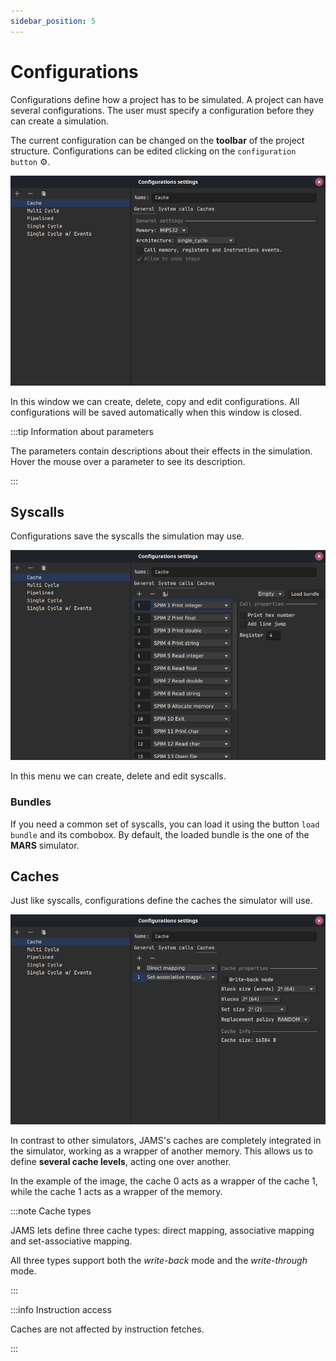 ```yaml
---
sidebar_position: 5
---
```


# Configurations

Configurations define how a project has to be simulated. A project can have several configurations. The user must
specify a configuration before they can create a simulation.

The current configuration can be changed on the **toolbar** of the project structure. Configurations can be edited
clicking on the `configuration button` ⚙.

![Configurations' menu](/img/docs/getting-started/configurations.png)

In this window we can create, delete, copy and edit configurations. All configurations will be saved automatically when
this window is closed.

:::tip Information about parameters

The parameters contain descriptions about their effects in the simulation. Hover the mouse over a parameter
to see its description.

:::

## Syscalls

Configurations save the syscalls the simulation may use.

![Configuration's syscalls](/img/docs/getting-started/syscalls.png)

In this menu we can create, delete and edit syscalls.

### Bundles

If you need a common set of syscalls, you can load it using the button `load bundle` and its combobox. By default, the
loaded bundle is the one of the **MARS** simulator.

## Caches

Just like syscalls, configurations define the caches the simulator will use.

![Configuration's caches](/img/docs/getting-started/caches.png)

In contrast to other simulators, JAMS's caches are completely integrated in the simulator, working as a wrapper of
another memory. This allows us to define **several cache levels**, acting one over another.

In the example of the image, the cache 0 acts as a wrapper of the cache 1, while the cache 1 acts as a wrapper of the
memory.

:::note Cache types

JAMS lets define three cache types: direct mapping, associative mapping and set-associative mapping.

All three types support both the *write-back* mode and the *write-through* mode.

:::

:::info Instruction access

Caches are not affected by instruction fetches.

:::